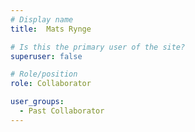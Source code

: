 ```yaml
---
# Display name
title:  Mats Rynge

# Is this the primary user of the site?
superuser: false

# Role/position
role: Collaborator

user_groups:
  - Past Collaborator
---
```

